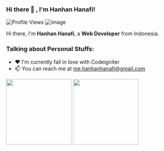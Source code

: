 ### Hi there 👋 , I'm Hanhan Hanafi!
![Profile Views](https://gpvc.arturio.dev/hanhanhanafi)
![image](https://img.shields.io/github/followers/hanhanhanafi?label=follow&style=social)
    
Hi there, I'm **Hanhan Hanafi**, a **Web Developer** from Indonesia.

### Talking about Personal Stuffs:
  - ❤️ I'm currently fall in love with Codeigniter
  - 📫 You can reach me at <a href="mailto:me.hanhanhanafi@gmail.com">me.hanhanhanafi@gmail.com</a>
  
<p>
    <img src="https://github-readme-stats.vercel.app/api?username=hanhanhanafi&show_icons=true&theme=radical" height=178 />
    <img src="https://github-readme-stats.vercel.app/api/top-langs/?username=hanhanhanafi&layout=compact" height=178 />
</p>
